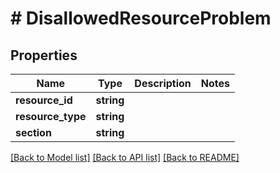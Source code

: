 # # DisallowedResourceProblem

## Properties

Name | Type | Description | Notes
------------ | ------------- | ------------- | -------------
**resource_id** | **string** |  |
**resource_type** | **string** |  |
**section** | **string** |  |

[[Back to Model list]](../../README.md#models) [[Back to API list]](../../README.md#endpoints) [[Back to README]](../../README.md)
